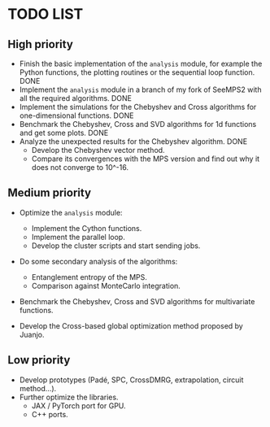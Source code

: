 # TODO LIST

## High priority
- Finish the basic implementation of the `analysis` module, for example the Python functions, the plotting routines or the sequential loop function. DONE
- Implement the `analysis` module in a branch of my fork of SeeMPS2 with all the required algorithms. DONE
- Implement the simulations for the Chebyshev and Cross algorithms for one-dimensional functions. DONE
- Benchmark the Chebyshev, Cross and SVD algorithms for 1d functions and get some plots. DONE
- Analyze the unexpected results for the Chebyshev algorithm. DONE
    - Develop the Chebyshev vector method.
    - Compare its convergences with the MPS version and find out why it does not converge to 10^-16.

## Medium priority
- Optimize the `analysis` module:
    - Implement the Cython functions.
    - Implement the parallel loop.
    - Develop the cluster scripts and start sending jobs.
- Do some secondary analysis of the algorithms:
    - Entanglement entropy of the MPS.
    - Comparison against MonteCarlo integration.

- Benchmark the Chebyshev, Cross and SVD algorithms for multivariate functions.
- Develop the Cross-based global optimization method proposed by Juanjo.

## Low priority
- Develop prototypes (Padé, SPC, CrossDMRG, extrapolation, circuit method...).
- Further optimize the libraries.
    - JAX / PyTorch port for GPU.
    - C++ ports. 